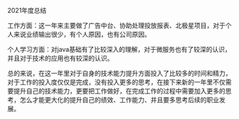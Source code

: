 2021年度总结

工作方面：这一年来主要做了广告中台、协助处理投放报表、北极星项目，对于个人来说业绩输出很少，有个人原因，也有公司原因。

个人学习方面：对java基础有了比较深入的理解，对于微服务也有了较深的认识，并且对于技术的应用也有较深的认识。

总的来说，在这一年里对于自身的技术能力提升方面投入了比较多的时间和精力，对于工作的投入度仅仅是完成，没有投入更多的思考，在接下来新的一年里不仅需要提升自己的技术能力，更要把工作做好，在完成工作的过程中需要加入更多的思考，怎么才能更大化的提升自己的绩效、工作能力、并且要多思考后续的职业发展。

